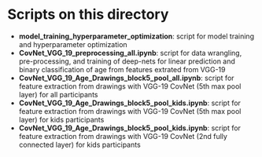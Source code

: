 # Scripts on this directory
- **model_training_hyperparameter_optimization**: script for model training and hyperparameter optimization
- **CovNet_VGG_19_preprocessing_all.ipynb**: script for data wrangling, pre-processing, and training of deep-nets for linear prediction and binary classification of age from features extrated from VGG-19
- **CovNet_VGG_19_Age_Drawings_block5_pool_all.ipynb**: script for feature extraction from drawings with VGG-19 CovNet (5th max pool layer) for all participants 
- **CovNet_VGG_19_Age_Drawings_block5_pool_kids.ipynb**: script for feature extraction from drawings with VGG-19 CovNet (5th max pool layer) for kids participants
- **CovNet_VGG_19_Age_Drawings_block5_pool_kids.ipynb**: script for feature extraction from drawings with VGG-19 CovNet (2nd fully connected layer) for kids participants 
